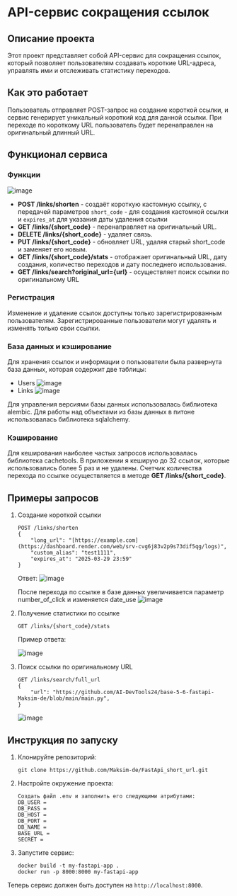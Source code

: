 # API-сервис сокращения ссылок

## Описание проекта

Этот проект представляет собой API-сервис для сокращения ссылок, который позволяет пользователям создавать короткие URL-адреса, управлять ими и отслеживать статистику переходов.

## Как это работает

Пользователь отправляет POST-запрос на создание короткой ссылки, и сервис генерирует уникальный короткий код для данной ссылки. 
При переходе по короткому URL пользователь будет перенаправлен на оригинальный длинный URL. 

## Функционал сервиса

### Функции
![image](https://github.com/user-attachments/assets/7346b1a1-3442-46be-af62-1dcbd5fff7a9)

   - **POST /links/shorten** - создаёт короткую кастомную ссылку, с передачей параметров `short_code` - для создания кастомной ссылки и `expires_at` для указания даты удаления ссылки
   - **GET /links/{short_code}** - перенаправляет на оригинальный URL.
   - **DELETE /links/{short_code}** - удаляет связь.
   - **PUT /links/{short_code}** - обновляет URL, удаляя старый short_code и заменяет его новым.
   - **GET /links/{short_code}/stats** - отображает оригинальный URL, дату создания, количество переходов и дату последнего использования.
   - **GET /links/search?original_url={url}** - осуществляет поиск ссылки по оригинальному URL

### Регистрация
Изменение и удаление ссылок доступны только зарегистрированным пользователям. Зарегистрированные пользователи могут удалять и изменять только свои ссылки. 

### База данных и кэширование
Для хранения ссылок и информации о пользователи была развернута база данных, которая содержит две таблицы:
- Users
![image](https://github.com/user-attachments/assets/b3ceabab-80f7-45a2-87d9-42fa250ce410)
- Links
![image](https://github.com/user-attachments/assets/1b1d5fae-f62c-455b-a2e6-e223e4d1edd0)

Для управления версиями базы данных использовалась библиотека alembic. Для работы над объектами из базы данных в питоне использовалась библиотека sqlalchemy.

### Кэширование
Для кеширования наиболее частых запросов использовалась библиотека cachetools. В приложении я кеширую до 32 ссылок, которые использовались более 5 раз и не удалены. Счетчик количества перехода по ссылке осуществляется в методе **GET /links/{short_code}**.

## Примеры запросов

1. Создание короткой ссылки
   ```
   POST /links/shorten
   {
       "long_url": "[https://example.com](https://dashboard.render.com/web/srv-cvg6j83v2p9s73dif5qg/logs)",
       "custom_alias": "test1111",
       "expires_at": "2025-03-29 23:59"
   }
   ```
   Ответ:
   ![image](https://github.com/user-attachments/assets/9c88188f-cea0-42ef-b47b-652db01d3a01)

   После перехода по ссылке в базе данных увеличивается параметр number_of_click и изменяется date_use
   ![image](https://github.com/user-attachments/assets/51f93e68-614c-4f09-af24-ccfd18ceb1ed)


3. Получение статистики по ссылке
   ```
   GET /links/{short_code}/stats
   ```
   Пример ответа:
   
   ![image](https://github.com/user-attachments/assets/83389149-8f22-445c-9eef-d807bf8bda3f)


5. Поиск ссылки по оригинальному URL
   ```
   GET /links/search/full_url
   {
       "url": "https://github.com/AI-DevTools24/base-5-6-fastapi-Maksim-de/blob/main/main.py",
   }
   ```
   ![image](https://github.com/user-attachments/assets/65e0f249-99ad-4190-bc0a-e6555e44929b)

## Инструкция по запуску

1. Клонируйте репозиторий:
   ```
   git clone https://github.com/Maksim-de/FastApi_short_url.git
   ```
   
2. Настройте окружение проекта:
   ```
   Создать файл .env и заполнить его следующими атрибутами:
   DB_USER = 
   DB_PASS = 
   DB_HOST = 
   DB_PORT = 
   DB_NAME = 
   BASE_URL = 
   SECRET = 
   ```

3. Запустите сервис:
   ```
   docker build -t my-fastapi-app .
   docker run -p 8000:8000 my-fastapi-app
   ```

Теперь сервис должен быть доступен на `http://localhost:8000`.

